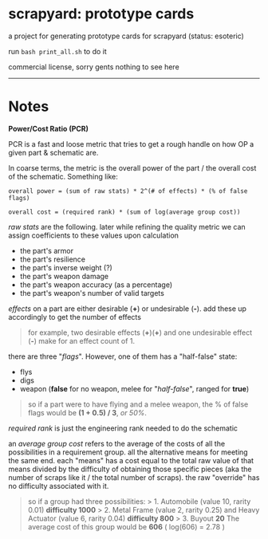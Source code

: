 # scrapyard: prototype cards
a project for generating prototype cards for scrapyard (status: esoteric)

run `bash print_all.sh` to do it

commercial license, sorry gents nothing to see here

---------

Notes
=====

**Power/Cost Ratio (PCR)**

PCR is a fast and loose metric that tries to get a rough handle on how OP a given part & schematic are.

In coarse terms, the metric is the overall power of the part / the overall cost of the schematic. Something like:

    overall power = (sum of raw stats) * 2^(# of effects) * (% of false flags)

    overall cost = (required rank) * (sum of log(average group cost))

*raw stats* are the following. later while refining the quality metric we can assign coefficients to these values upon calculation

 - the part's armor
 - the part's resilience
 - the part's inverse weight (?)
 - the part's weapon damage
 - the part's weapon accuracy (as a percentage)
 - the part's weapon's number of valid targets

*effects* on a part are either desirable (**+**) or undesirable (**-**). add these up accordingly to get the number of effects

> for example, two desirable effects (**+**)(**+**) and one undesirable effect (**-**) make for an effect count of 1.

there are three "*flags*". However, one of them has a "half-false" state:

- flys
- digs
- weapon (**false** for no weapon, melee for "*half-false*", ranged for **true**)

> so if a part were to have flying and a melee weapon, the % of false flags would be **(1 + 0.5) / 3**,  *or 50%*.

*required rank* is just the engineering rank needed to do the schematic

an *average group cost* refers to the average of the costs of all the possibilities in a requirement group. all the alternative means for meeting the same end. each "means" has a cost equal to the total raw value of that means divided by the difficulty of obtaining those specific pieces (aka the number of scraps like it / the total number of scraps). the raw "override" has no difficulty associated with it. 

> so if a group had three possibilities:
	> 1. Automobile (value 10, rarity 0.01) **difficulty 1000**
	> 2. Metal Frame (value 2, rarity 0.25) and Heavy Actuator (value 6, rarity 0.04) **difficulty 800**
	> 3. Buyout **20**
> The average cost of this group would be **606** ( log(606) = 2.78 )
